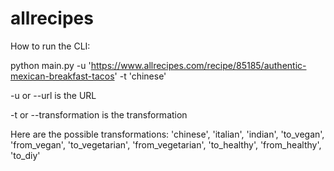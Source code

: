 # allrecipes

How to run the CLI:

python main.py -u 'https://www.allrecipes.com/recipe/85185/authentic-mexican-breakfast-tacos' -t 'chinese'

-u or --url is the URL

-t or --transformation is the transformation

Here are the possible transformations: 'chinese', 'italian', 'indian', 'to_vegan', 'from_vegan', 'to_vegetarian', 'from_vegetarian', 'to_healthy', 'from_healthy', 'to_diy'
